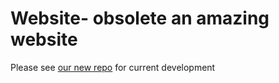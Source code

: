 Website- obsolete an amazing website
=================

Please see [our new repo](https://github.com/Inboxen/Inboxen) for current development
